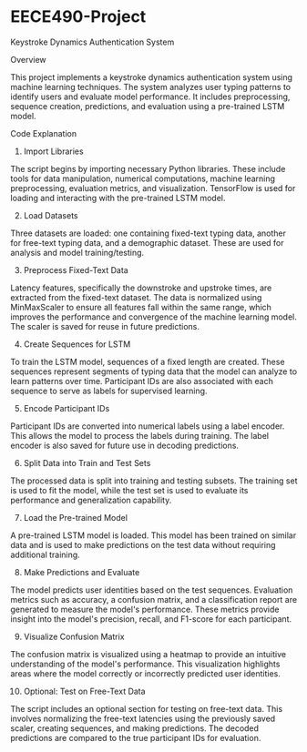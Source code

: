 # EECE490-Project
Keystroke Dynamics Authentication System

Overview

This project implements a keystroke dynamics authentication system using machine learning techniques. The system analyzes user typing patterns to identify users and evaluate model performance. It includes preprocessing, sequence creation, predictions, and evaluation using a pre-trained LSTM model.

Code Explanation

1. Import Libraries

The script begins by importing necessary Python libraries. These include tools for data manipulation, numerical computations, machine learning preprocessing, evaluation metrics, and visualization. TensorFlow is used for loading and interacting with the pre-trained LSTM model.

2. Load Datasets

Three datasets are loaded: one containing fixed-text typing data, another for free-text typing data, and a demographic dataset. These are used for analysis and model training/testing.

3. Preprocess Fixed-Text Data

Latency features, specifically the downstroke and upstroke times, are extracted from the fixed-text dataset. The data is normalized using MinMaxScaler to ensure all features fall within the same range, which improves the performance and convergence of the machine learning model. The scaler is saved for reuse in future predictions.

4. Create Sequences for LSTM

To train the LSTM model, sequences of a fixed length are created. These sequences represent segments of typing data that the model can analyze to learn patterns over time. Participant IDs are also associated with each sequence to serve as labels for supervised learning.

5. Encode Participant IDs

Participant IDs are converted into numerical labels using a label encoder. This allows the model to process the labels during training. The label encoder is also saved for future use in decoding predictions.

6. Split Data into Train and Test Sets

The processed data is split into training and testing subsets. The training set is used to fit the model, while the test set is used to evaluate its performance and generalization capability.

7. Load the Pre-trained Model

A pre-trained LSTM model is loaded. This model has been trained on similar data and is used to make predictions on the test data without requiring additional training.

8. Make Predictions and Evaluate

The model predicts user identities based on the test sequences. Evaluation metrics such as accuracy, a confusion matrix, and a classification report are generated to measure the model's performance. These metrics provide insight into the model's precision, recall, and F1-score for each participant.

9. Visualize Confusion Matrix

The confusion matrix is visualized using a heatmap to provide an intuitive understanding of the model's performance. This visualization highlights areas where the model correctly or incorrectly predicted user identities.

10. Optional: Test on Free-Text Data

The script includes an optional section for testing on free-text data. This involves normalizing the free-text latencies using the previously saved scaler, creating sequences, and making predictions. The decoded predictions are compared to the true participant IDs for evaluation.


